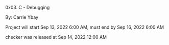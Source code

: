 0x03. C - Debugging

By: Carrie Ybay

Project will start Sep 13, 2022 6:00 AM, must end by Sep 16, 2022 6:00 AM

checker was released at Sep 14, 2022 12:00 AM

